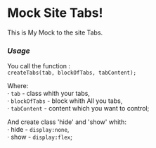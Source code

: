   
<h1>Mock Site Tabs!</h1>

<p>This is My Mock to the site Tabs.</p>

<i><h3>Usage</h3></i>
<p>You call the function : <br>
<code>createTabs(tab, blockOfTabs, tabContent);</code>

Where:<br>
 ·  <code>tab</code> - class whith your tabs,<br>
 ·  <code>blockOfTabs</code> - block whith All you tabs, <br>
 ·  <code>tabContent</code> - content which you want to control; <br>
 
 And create class 'hide' and 'show' whith: <br>
 ·  hide - <code>display:none</code>,<br>
 ·  show - <code>display:flex</code>;<br>
 
 </p> 
